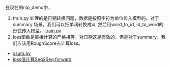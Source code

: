 在现在的nlp_demo中，

1. train.py 处理的是日期转换问题，数据是按照字符为单位传入模型的。对于summary 场景，我们可以把单词转换成id, 然后用word_to_id, id_to_word的形式传入模型。
[train.py](https://github.com/xinguohenan/nlp_demo/blob/main/ch08/train.py)
1. loss函数是直接计算的严格相等。对日期这是有效的，但是对于summary，我们应该用RoughScore去计算loss。

- [xsum.py](https://github.com/xinguohenan/nlp_demo/blob/main/dataset/xsum.py)
- [loss值计算Seq2Seq.forward](https://github.com/xinguohenan/nlp_demo/blob/main/ch07/seq2seq.py)
